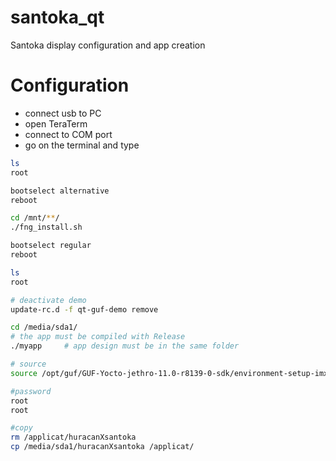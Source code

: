 # santoka_qt
Santoka display configuration and app creation

# Configuration
- connect usb to PC 
- open TeraTerm
- connect to COM port
- go on the terminal and type
```sh
ls
root

bootselect alternative
reboot

cd /mnt/**/
./fng_install.sh

bootselect regular 
reboot

ls
root

# deactivate demo
update-rc.d -f qt-guf-demo remove 

cd /media/sda1/
# the app must be compiled with Release
./myapp     # app design must be in the same folder

# source
source /opt/guf/GUF-Yocto-jethro-11.0-r8139-0-sdk/environment-setup-imx6guf-guf-linux-gnueabi

#password
root
root

#copy
rm /applicat/huracanXsantoka                                    
cp /media/sda1/huracanXsantoka /applicat/
```


